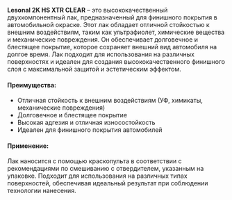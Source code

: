 **Lesonal 2K HS XTR CLEAR** – это высококачественный двухкомпонентный лак, предназначенный для финишного покрытия в автомобильной окраске. Этот лак обладает отличной стойкостью к внешним воздействиям, таким как ультрафиолет, химические вещества и механические повреждения. Он обеспечивает долговечное и блестящее покрытие, которое сохраняет внешний вид автомобиля на долгое время. Лак подходит для использования на различных поверхностях и идеален для создания высококачественного финишного слоя с максимальной защитой и эстетическим эффектом.

#### Преимущества:

- Отличная стойкость к внешним воздействиям (УФ, химикаты, механические повреждения)
- Долговечное и блестящее покрытие
- Высокая адгезия и отличная износостойкость
- Идеален для финишного покрытия автомобилей

#### Применение:

Лак наносится с помощью краскопульта в соответствии с рекомендациями по смешиванию с отвердителем, указанным на упаковке. Подходит для использования на различных типах поверхностей, обеспечивая идеальный результат при соблюдении технологии нанесения.
